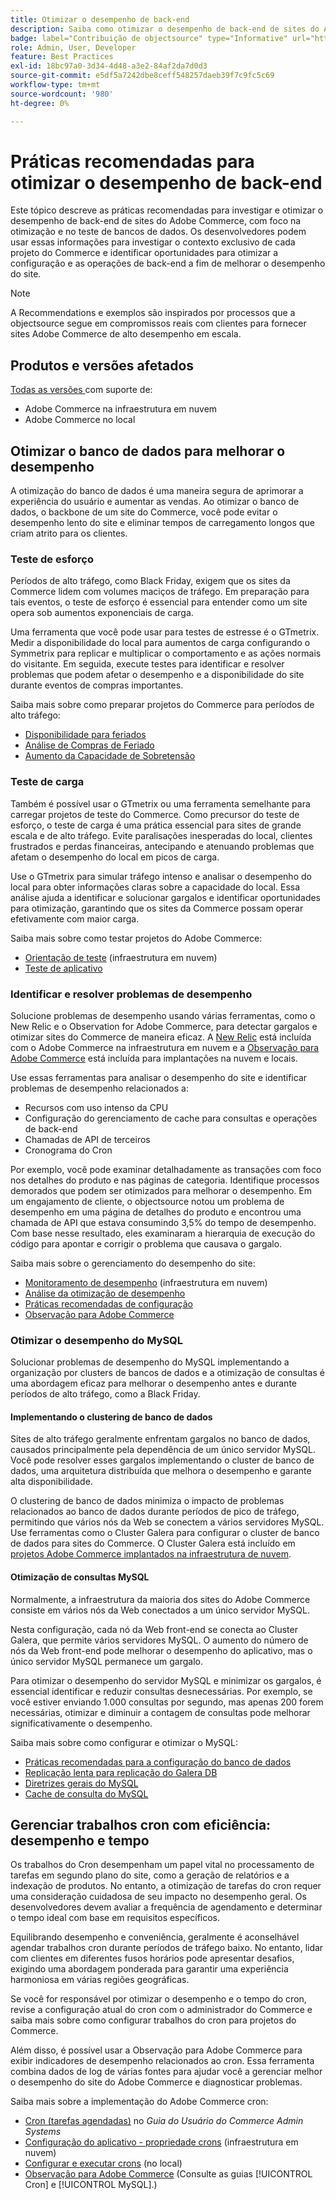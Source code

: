 ```yaml
---
title: Otimizar o desempenho de back-end
description: Saiba como otimizar o desempenho de back-end de sites do Adobe Commerce.
badge: label="Contribuição de objectsource" type="Informative" url="https://objectsource.co.uk/" tooltip="objectsource"
role: Admin, User, Developer
feature: Best Practices
exl-id: 18bc97a0-3d34-4d48-a3e2-84af2da7d0d3
source-git-commit: e5df5a7242dbe8ceff548257daeb39f7c9fc5c69
workflow-type: tm+mt
source-wordcount: '980'
ht-degree: 0%

---
```


# Práticas recomendadas para otimizar o desempenho de back-end

Este tópico descreve as práticas recomendadas para investigar e otimizar o desempenho de back-end de sites do Adobe Commerce, com foco na otimização e no teste de bancos de dados. Os desenvolvedores podem usar essas informações para investigar o contexto exclusivo de cada projeto do Commerce e identificar oportunidades para otimizar a configuração e as operações de back-end a fim de melhorar o desempenho do site.

>[!NOTE]
>
>A Recommendations e exemplos são inspirados por processos que a objectsource segue em compromissos reais com clientes para fornecer sites Adobe Commerce de alto desempenho em escala.

## Produtos e versões afetados

[Todas as versões ](../../../release/versions.md) com suporte de:

- Adobe Commerce na infraestrutura em nuvem
- Adobe Commerce no local

## Otimizar o banco de dados para melhorar o desempenho

A otimização do banco de dados é uma maneira segura de aprimorar a experiência do usuário e aumentar as vendas. Ao otimizar o banco de dados, o backbone de um site do Commerce, você pode evitar o desempenho lento do site e eliminar tempos de carregamento longos que criam atrito para os clientes.

### Teste de esforço

Períodos de alto tráfego, como Black Friday, exigem que os sites da Commerce lidem com volumes maciços de tráfego. Em preparação para tais eventos, o teste de esforço é essencial para entender como um site opera sob aumentos exponenciais de carga.

Uma ferramenta que você pode usar para testes de estresse é o GTmetrix. Medir a disponibilidade do local para aumentos de carga configurando o Symmetrix para replicar e multiplicar o comportamento e as ações normais do visitante. Em seguida, execute testes para identificar e resolver problemas que podem afetar o desempenho e a disponibilidade do site durante eventos de compras importantes.

Saiba mais sobre como preparar projetos do Commerce para períodos de alto tráfego:

- [Disponibilidade para feriados](https://experienceleague.adobe.com/docs/events/commerce-intelligence-webinar-recordings/2021/holiday-readiness.html)
- [Análise de Compras de Feriado](https://experienceleague.adobe.com/docs/commerce-business-intelligence/mbi/analyze/performance/holiday-season-perf.html)
- [Aumento da Capacidade de Sobretensão](https://experienceleague.adobe.com/docs/commerce-knowledge-base/kb/announcements/commerce-announcements/2021-holiday-surge-capacity-requests-for-magento-commerce-cloud.html)

### Teste de carga

Também é possível usar o GTmetrix ou uma ferramenta semelhante para carregar projetos de teste do Commerce. Como precursor do teste de esforço, o teste de carga é uma prática essencial para sites de grande escala e de alto tráfego. Evite paralisações inesperadas do local, clientes frustrados e perdas financeiras, antecipando e atenuando problemas que afetam o desempenho do local em picos de carga.

Use o GTmetrix para simular tráfego intenso e analisar o desempenho do local para obter informações claras sobre a capacidade do local. Essa análise ajuda a identificar e solucionar gargalos e identificar oportunidades para otimização, garantindo que os sites da Commerce possam operar efetivamente com maior carga.

Saiba mais sobre como testar projetos do Adobe Commerce:

- [Orientação de teste](https://experienceleague.adobe.com/docs/commerce-cloud-service/user-guide/develop/test/guidance.html) (infraestrutura em nuvem)
- [Teste de aplicativo](https://developer.adobe.com/commerce/testing/guide/)

### Identificar e resolver problemas de desempenho

Solucione problemas de desempenho usando várias ferramentas, como o New Relic e o Observation for Adobe Commerce, para detectar gargalos e otimizar sites do Commerce de maneira eficaz. A [New Relic](https://experienceleague.adobe.com/docs/commerce-cloud-service/user-guide/monitor/new-relic/new-relic-service.html) está incluída com o Adobe Commerce na infraestrutura em nuvem e a [Observação para Adobe Commerce](/help/tools/observation-for-adobe-commerce/intro.md) está incluída para implantações na nuvem e locais.

Use essas ferramentas para analisar o desempenho do site e identificar problemas de desempenho relacionados a:

- Recursos com uso intenso da CPU
- Configuração do gerenciamento de cache para consultas e operações de back-end
- Chamadas de API de terceiros
- Cronograma do Cron

Por exemplo, você pode examinar detalhadamente as transações com foco nos detalhes do produto e nas páginas de categoria. Identifique processos demorados que podem ser otimizados para melhorar o desempenho. Em um engajamento de cliente, o objectsource notou um problema de desempenho em uma página de detalhes do produto e encontrou uma chamada de API que estava consumindo 3,5% do tempo de desempenho. Com base nesse resultado, eles examinaram a hierarquia de execução do código para apontar e corrigir o problema que causava o gargalo.

Saiba mais sobre o gerenciamento do desempenho do site:

- [Monitoramento de desempenho](https://experienceleague.adobe.com/docs/commerce-cloud-service/user-guide/monitor/performance.html) (infraestrutura em nuvem)
- [Análise da otimização de desempenho](/help/implementation-playbook/infrastructure/performance/recommendations.md)
- [Práticas recomendadas de configuração](/help/performance/configuration.md)
- [Observação para Adobe Commerce](/help/tools/observation-for-adobe-commerce/intro.md)

### Otimizar o desempenho do MySQL

Solucionar problemas de desempenho do MySQL implementando a organização por clusters de bancos de dados e a otimização de consultas é uma abordagem eficaz para melhorar o desempenho antes e durante períodos de alto tráfego, como a Black Friday.

#### Implementando o clustering de banco de dados

Sites de alto tráfego geralmente enfrentam gargalos no banco de dados, causados principalmente pela dependência de um único servidor MySQL. Você pode resolver esses gargalos implementando o cluster de banco de dados, uma arquitetura distribuída que melhora o desempenho e garante alta disponibilidade.

O clustering de banco de dados minimiza o impacto de problemas relacionados ao banco de dados durante períodos de pico de tráfego, permitindo que vários nós da Web se conectem a vários servidores MySQL. Use ferramentas como o Cluster Galera para configurar o cluster de banco de dados para sites do Commerce. O Cluster Galera está incluído em [projetos Adobe Commerce implantados na infraestrutura de nuvem](https://experienceleague.adobe.com/docs/commerce-operations/implementation-playbook/infrastructure/cloud/technology.html).

#### Otimização de consultas MySQL

Normalmente, a infraestrutura da maioria dos sites do Adobe Commerce consiste em vários nós da Web conectados a um único servidor MySQL.

Nesta configuração, cada nó da Web front-end se conecta ao Cluster Galera, que permite vários servidores MySQL. O aumento do número de nós da Web front-end pode melhorar o desempenho do aplicativo, mas o único servidor MySQL permanece um gargalo.

Para otimizar o desempenho do servidor MySQL e minimizar os gargalos, é essencial identificar e reduzir consultas desnecessárias. Por exemplo, se você estiver enviando 1.000 consultas por segundo, mas apenas 200 forem necessárias, otimizar e diminuir a contagem de consultas pode melhorar significativamente o desempenho.

Saiba mais sobre como configurar e otimizar o MySQL:

- [Práticas recomendadas para a configuração do banco de dados](https://experienceleague.adobe.com/docs/commerce-operations/implementation-playbook/best-practices/planning/database-on-cloud.html)
- [Replicação lenta para replicação do Galera DB](https://experienceleague.adobe.com/docs/commerce-learn/tutorials/backend-development/galera-db-slow-replication.html)
- [Diretrizes gerais do MySQL](/help/installation/prerequisites/database/mysql.md)
- [Cache de consulta do MySQL](https://experienceleague.adobe.com/docs/commerce-learn/tutorials/backend-development/mysql-query-cache.html)

## Gerenciar trabalhos cron com eficiência: desempenho e tempo

Os trabalhos do Cron desempenham um papel vital no processamento de tarefas em segundo plano do site, como a geração de relatórios e a indexação de produtos. No entanto, a otimização de tarefas do cron requer uma consideração cuidadosa de seu impacto no desempenho geral. Os desenvolvedores devem avaliar a frequência de agendamento e determinar o tempo ideal com base em requisitos específicos.

Equilibrando desempenho e conveniência, geralmente é aconselhável agendar trabalhos cron durante períodos de tráfego baixo. No entanto, lidar com clientes em diferentes fusos horários pode apresentar desafios, exigindo uma abordagem ponderada para garantir uma experiência harmoniosa em várias regiões geográficas.

Se você for responsável por otimizar o desempenho e o tempo do cron, revise a configuração atual do cron com o administrador do Commerce e saiba mais sobre como configurar trabalhos do cron para projetos do Commerce.

Além disso, é possível usar a Observação para Adobe Commerce para exibir indicadores de desempenho relacionados ao cron. Essa ferramenta combina dados de log de várias fontes para ajudar você a gerenciar melhor o desempenho do site do Adobe Commerce e diagnosticar problemas.

Saiba mais sobre a implementação do Adobe Commerce cron:

- [Cron (tarefas agendadas)](https://experienceleague.adobe.com/docs/commerce-admin/systems/tools/cron.html) no _Guia do Usuário do Commerce Admin Systems_
- [Configuração do aplicativo - propriedade crons](https://experienceleague.adobe.com/docs/commerce-cloud-service/user-guide/configure/app/properties/crons-property.html) (infraestrutura em nuvem)
- [Configurar e executar crons](https://experienceleague.adobe.com/docs/commerce-cloud-service/user-guide/configure/app/properties/crons-property.html) (no local)
- [Observação para Adobe Commerce](https://experienceleague.adobe.com/docs/commerce-operations/tools/observation-for-adobe-commerce/intro.html) (Consulte as guias [!UICONTROL Cron] e [!UICONTROL MySQL].)
